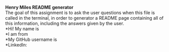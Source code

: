 **Henry Miles README generator**  
The goal of this assignment is to ask the user questions when this file is called in the terminal, in order to generator a README page containing all of this information, including the answers given by the user.  
*Hi! My name is   
*I am from   
*My GitHub username is   
*LinkedIn:   